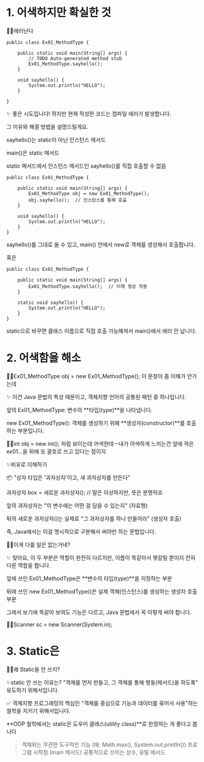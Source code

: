 # 1. 어색하지만 확실한 것

🤷‍♀️에러난다
```
public class Ex01_MethodType {

	public static void main(String[] args) {
		// TODO Auto-generated method stub
		Ex01_MethodType.sayhello();
	}

	void sayhello() {
		System.out.println("HELLO");
	}
	
}
```

✨
좋은 시도입니다! 하지만 현재 작성한 코드는 컴파일 에러가 발생합니다.

그 이유와 해결 방법을 설명드릴게요.

sayhello()는 static이 아닌 인스턴스 메서드

main()은 static 메서드

static 메서드에서 인스턴스 메서드인 sayhello()를 직접 호출할 수 없음

```
public class Ex01_MethodType {

    public static void main(String[] args) {
        Ex01_MethodType obj = new Ex01_MethodType();
        obj.sayhello();  // 인스턴스를 통해 호출
    }

    void sayhello() {
        System.out.println("HELLO");
    }
}
```

sayhello()를 그대로 둘 수 있고, main() 안에서 new로 객체를 생성해서 호출합니다.

혹은

```
public class Ex01_MethodType {

    public static void main(String[] args) {
        Ex01_MethodType.sayhello();  // 이제 정상 작동
    }

    static void sayhello() {
        System.out.println("HELLO");
    }
}
```
static으로 바꾸면 클래스 이름으로 직접 호출 가능해져서 main()에서 에러 안 납니다.


# 2. 어색함을 해소

🤷‍♀️Ex01_MethodType obj = new Ex01_MethodType(); 이 문장이 좀 이해가 안가는데

✨
이건 Java 문법의 특성 때문이고, 객체지향 언어의 공통된 패턴 중 하나입니다.

앞의 Ex01_MethodType: 변수의 **타입(type)**을 나타냅니다.

new Ex01_MethodType(): 객체를 생성하기 위해 **생성자(constructor)**를 호출하는 부분입니다.

🤷‍♀️int obj = new int(); 처럼 보이는데 어색한데ㅡ내가 어색하게 느끼는건 앞에 적은 ex01...을 뒤에 또 괄호로 쓰고 있다는 점이지

✨비유로 이해하기

📦 "상자 타입은 '과자상자'이고, 새 과자상자를 만든다"

과자상자 box = 새로운 과자상자();  // 말은 이상하지만, 뜻은 분명하죠

앞의 과자상자는 "이 변수에는 어떤 걸 담을 수 있는지" (자료형)

뒤의 새로운 과자상자()는 실제로 "그 과자상자를 하나 만들어라" (생성자 호출)

즉, Java에서는 이걸 명시적으로 구분해서 써야만 하는 문법입니다.

🤷‍♀️이게 다를 일은 없는거네?

✨
맞아요, 이 두 부분은 역할이 완전히 다르지만, 이름이 똑같아서 헷갈릴 뿐이지 전혀 다른 역할을 합니다.

앞에 쓰인 Ex01_MethodType은 **변수의 타입(type)**을 지정하는 부분

뒤에 쓰인 new Ex01_MethodType()은 실제 객체(인스턴스)를 생성하는 생성자 호출 부분

그래서 보기에 똑같아 보여도 기능은 다르고, Java 문법에서 꼭 이렇게 써야 합니다.

🤷‍♀️Scanner sc = new Scanner(System.in);

# 3. Static은

🤷‍♀️왜 Static을 안 쓰지?

✨static 안 쓰는 이유는?
"객체를 먼저 만들고, 그 객체를 통해 행동(메서드)을 하도록"
유도하기 위해서입니다.

✅ 객체지향 프로그래밍의 핵심인
"객체를 중심으로 기능과 데이터를 묶어서 사용"하는 철학을 지키기 위해서입니다.

**OOP 철학에서는 static은 도우미 클래스(utility class)**로 한정하는 게 좋다고 봅니다
>객체와는 무관한 도구적인 기능 (예: Math.max(), System.out.println())
>프로그램 시작점 (main 메서드)
>공통적으로 쓰이는 상수, 유틸 메서드
